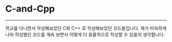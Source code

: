 # C-and-Cpp
---
학교를 다니면서 작성해보았던 C와  C++ 로 작성해보았던 코드들입니다.
제가 미숙하게 나마 작성했던 코드를 계속 보면서 어떻게 더 효율적으로 작성할 수 있을지 생각합니다.



